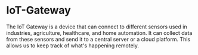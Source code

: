 # IoT-Gateway
The IoT Gateway is a device that can connect to different sensors used in industries,  agriculture, healthcare, and home automation. It can collect data from these sensors and  send it to a central server or a cloud platform. This allows us to keep track of what's  happening remotely.
